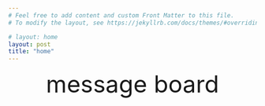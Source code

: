 ```yaml
---
# Feel free to add content and custom Front Matter to this file.
# To modify the layout, see https://jekyllrb.com/docs/themes/#overriding-theme-defaults

# layout: home
layout: post
title: "home"
---
```

<div align='center'><font size='70'>message board</font></div>
